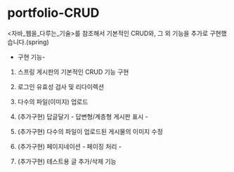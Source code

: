 # portfolio-CRUD

<자바_웹을_다루는_기술>를 참조해서
기본적인 CRUD와, 그 외 기능을 추가로 구현했습니다.(spring)

- 구현 기능-

 1. 스프링 게시판의 기본적인 CRUD 기능 구현

 2. 로그인 유효성 검사 및 리다이렉션 

 3. 다수의 파일(이미지) 업로드 

 4. (추가구현) 답글달기 - 답변형/계층형 게시판 표시 -

 5. (추가구현) 다수의 파일이 업로드된 게시물의 이미지 수정

 6. (추가구현) 페이지네이션 - 페이징 처리 -

 7. (추가구현) 테스트용 글 추가/삭제 기능 



